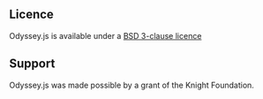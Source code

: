 


## Licence 

Odyssey.js is available under a [BSD 3-clause licence](LICENCE)

## Support

Odyssey.js was made possible by a grant of the Knight Foundation. 